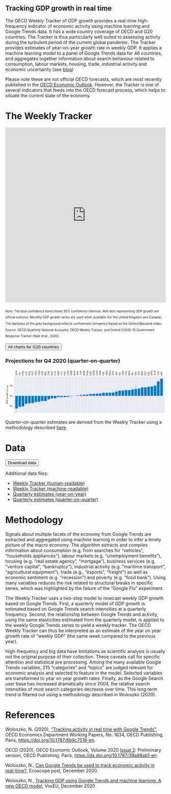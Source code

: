 ## Tracking GDP growth in real time 

The OECD Weekly Tracker of GDP growth provides a real-time high-frequency indicator of economic activity using machine learning and Google Trends data. It  has a wide country coverage of OECD and G20 countries. The Tracker is thus particularly well suited to assessing activity during the turbulent period of the current global pandemic. The Tracker provides estimates of year-on-year growth rate in weekly GDP. It applies a machine learning model to a panel of Google Trends data for 46 countries, and aggregates together information about search behaviour related to consumption, labour markets, housing, trade, industrial activity and economic uncertainty (see [blog](https://oecdecoscope.blog/2020/12/14/can-google-trends-be-used-to-track-economic-activity-in-real-time1/))

Please note these are not official OECD forecasts, which are most recently published in the [OECD Economic Outlook](https://www.oecd.org/economic-outlook/). However, the Tracker is one of several indicators that feeds into the OECD forecast process, which helps to situate the current state of the economy.

# The Weekly Tracker

<!-- ### Weekly Tracker: the United States
![](Figures/Weekly_Tracker_United%20States.png)

### Weekly Tracker: France
![](Figures/Weekly_Tracker_France.png) -->

<iframe src=" https://gitvfd.github.io/OECD-covid-weekly-tracker/" scrolling="no" frameborder="0" allowfullscreen="" width="100%" height="550px"></iframe>

<sup><sub>Note: The blue confidence band shows 95% confidence intervals. Red dots representing GDP growth are official outturns. Monthly GDP growth series are used when available (for the United Kingdom and Canada). The darkness of the grey background reflects confinement stringency based on the Oxford Blavatnik Index. 
Source: OECD Quarterly National Accounts; OECD Weekly Tracker; and Oxford COVID-19 Government Response Tracker (Hale et al., 2020).</sub></sup>

<!-- [All charts for G20 countries](charts.md) -->

<button name="button" onclick="charts.md"> All charts for G20 countries </button> 

### Projections for Q4 2020 (quarter-on-quarter)

![](Figures\Histogram%20Q4%20qoq.png)

Quarter-on-quarter estimates are derived from the Weekly Tracker using a methodology described [here](qoq.md).

# Data

<button name="button" onclick="Data\Weekly_Tracker_Excel.xlsx"> Download data </button> 

Additional data files: 
* [Weekly Tracker (human-readable)](Data\Weekly_Tracker_Excel.xlsx)
* [Weekly Tracker (machine-readable)](Data\weekly_tracker.xlsx)
* [Quarterly estimates (year-on-year)](Data\quarterly_tracker.xlsx)
* [Quarterly estimates (quarter-on-quarter)](Data\quarter_on_quarter.xlsx)

# Methodology

Signals about multiple facets of the economy from Google Trends are extracted and aggregated using machine learning in order to infer a timely picture of the macro economy. The algorithm extracts and compiles information about consumption (e.g. from searches for “vehicles”, “households appliances”), labour markets (e.g. “unemployment benefits”), housing (e.g. “real estate agency”, “mortgage”), business services (e.g. “venture capital”, “bankruptcy”), industrial activity (e.g. “maritime transport”, “agricultural equipment”), trade (e.g., “exports”, “freight”) as well as economic sentiment (e.g. “recession”) and poverty (e.g. “food bank”).  Using many variables reduces the risk related to structural breaks in specific series, which was highlighted by the failure of the “Google Flu” experiment.

The Weekly Tracker uses a two-step model to nowcast weekly GDP growth based on Google Trends. First, a quarterly model of GDP growth is estimated based on Google Trends search intensities at a quarterly frequency. Second, the relationship between Google Trends and activity, using the same elasticities estimated from the quarterly model, is applied to the weekly Google Trends series to yield a weekly tracker. The OECD Weekly Tracker can thus be interpreted as an estimate of the year on year growth rate of “weekly GDP” (the same week compared to the previous year). 

High-frequency and big data have limitations as scientific analysis is usually not the original purpose of their collection. These caveats call for specific attention and statistical pre processing. Among the many available Google Trends variables, 215 “categories” and “topics” are judged relevant for economic analysis and selected to feature in the model. Selected variables are transformed to year on year growth rates. Finally, as the Google Search user base has increased dramatically since 2004, the relative search intensities of most search categories decrease over time. This long term trend is filtered out using a methodology described in Woloszko (2020). 

# References 

Woloszko, N. (2020), ["Tracking activity in real time with Google Trends"](https://doi.org/10.1787/6b9c7518-en), OECD Economics Department Working Papers, No. 1634, OECD Publishing, Paris, https://doi.org/10.1787/6b9c7518-en.

OECD (2020), OECD Economic Outlook, Volume 2020 [Issue 2]((https://www.oecd-ilibrary.org/sites/39a88ab1-en/1/3/2/1/index.html?itemId=/content/publication/39a88ab1-en&_csp_=fd64cf2a9a06f738f45c7aeb5a6f5024&itemIGO=oecd&itemContentType=issue)): Preliminary version, OECD Publishing, Paris, https://dx.doi.org/10.1787/39a88ab1-en.

Woloszko, N., [Can Google Trends be used to track economic activity in real-time?](https://oecdecoscope.blog/2020/12/14/can-google-trends-be-used-to-track-economic-activity-in-real-time1/), Ecoscope post, December 2020.

Woloszko, N., [Tracking GDP using Google Trends and machine learning: A new OECD model](https://voxeu.org/article/tracking-gdp-using-google-trends-and-machine-learning), VoxEU, December 2020


